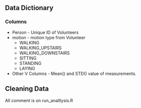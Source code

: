 ## Data Dictionary
### Columns
* Person - Unique ID of Volunteers
* motion - motion type from Volunteer
	* WALKING
	* WALKING_UPSTAIRS
	* WALKING_DOWNSTAIRS
	* SITTING
	* STANDING
	* LAYING
* Other V Columns - Mean() and STD() value of measurements.

## Cleaning Data
All comment is on run_analllysis.R